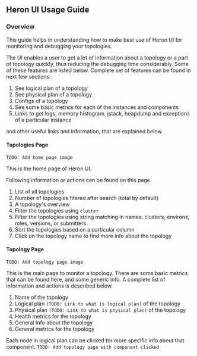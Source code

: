 ## Heron UI Usage Guide

### Overview

This guide helps in understanding how to make best use of Heron UI for
monitoring and debugging your topologies.

The UI enables a user to get a lot of information about a topology or a part of
topology quickly, thus reducing the debugging time considerably. Some of these
features are listed below. Complete set of features can be found in next few
sections.

1. See logical plan of a topology
2. See physical plan of a topology
3. Configs of a topology
3. See some basic metrics for each of the instances and components
4. Links to get logs, memory histogram, jstack, heapdump and exceptions of
   a particular instance

and other useful links and information, that are explained below.

#### Topologies Page

`TODO: Add home page image`

This is the home page of Heron UI.

Following information or actions can be found on this page.

1. List of all topologies
2. Number of topologies fitered after search (total by default)
3. A topology's overview
4. Filter the topologies using `cluster`
5. Filter the topologies using string matching in names, clusters, environs,
   roles, versions, or submitters
6. Sort the topologies based on a particular column
7. Click on the topology name to find more info about the topology

#### Topology Page

`TODO: Add topology page image`

This is the main page to monitor a topology. There are some basic metrics that
can be found here, and some generic info. A complete list of information and
actions is described below.

1. Name of the topology
2. Logical plan `(TODO: Link to what is logical plan)` of the topology
3. Physical plan `(TODO: Link to what is physical plan)` of the topology
4. Health metrics for the topology
5. General Info about the topology
6. General metrics for the topology

Each node in logical plan can be clicked for more specific info about that 
component. `TODO: Add topology page with component clicked`


